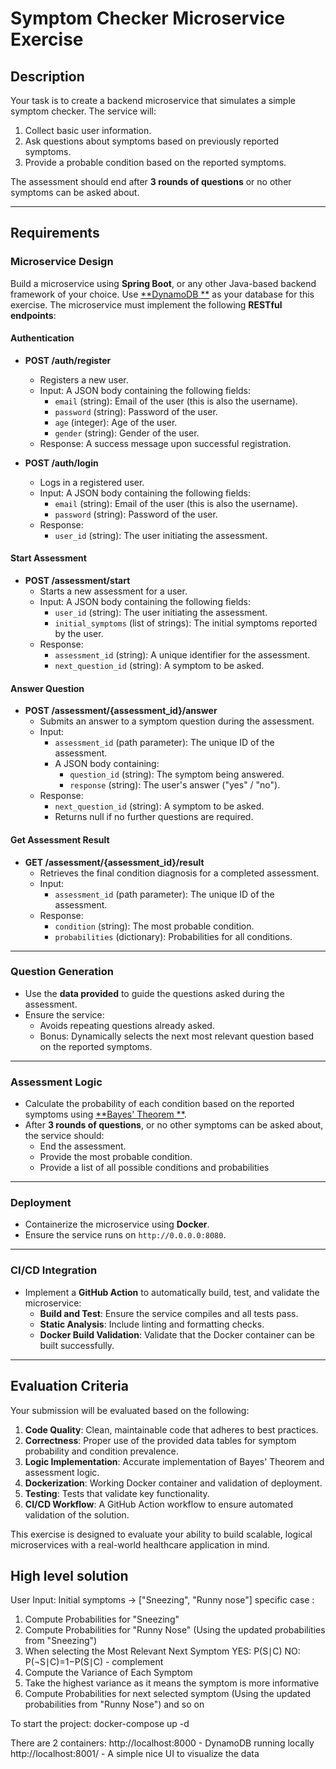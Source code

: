 # Symptom Checker Microservice Exercise

## Description

Your task is to create a backend microservice that simulates a simple symptom checker. The service will:

1. Collect basic user information.
2. Ask questions about symptoms based on previously reported symptoms.
3. Provide a probable condition based on the reported symptoms.

The assessment should end after **3 rounds of questions** or no other symptoms can be asked about.

---

## Requirements

### **Microservice Design**

Build a microservice using **Spring Boot**, or any other Java-based backend framework of your choice. Use [**DynamoDB
**](https://docs.aws.amazon.com/amazondynamodb/latest/developerguide/DynamoDBLocal.DownloadingAndRunning.html#docker) as
your database for this exercise. The microservice must implement the following **RESTful endpoints**:

#### **Authentication**

- **POST /auth/register**
    - Registers a new user.
    - Input: A JSON body containing the following fields:
        - `email` (string): Email of the user (this is also the username).
        - `password` (string): Password of the user.
        - `age` (integer): Age of the user.
        - `gender` (string): Gender of the user.
    - Response: A success message upon successful registration.

- **POST /auth/login**
    - Logs in a registered user.
    - Input: A JSON body containing the following fields:
        - `email` (string): Email of the user (this is also the username).
        - `password` (string): Password of the user.
    - Response:
        - `user_id` (string): The user initiating the assessment.

#### **Start Assessment**

- **POST /assessment/start**
    - Starts a new assessment for a user.
    - Input: A JSON body containing the following fields:
        - `user_id` (string): The user initiating the assessment.
        - `initial_symptoms` (list of strings): The initial symptoms reported by the user.
    - Response:
        - `assessment_id` (string): A unique identifier for the assessment.
        - `next_question_id` (string): A symptom to be asked.

#### **Answer Question**

- **POST /assessment/{assessment_id}/answer**
    - Submits an answer to a symptom question during the assessment.
    - Input:
        - `assessment_id` (path parameter): The unique ID of the assessment.
        - A JSON body containing:
            - `question_id` (string): The symptom being answered.
            - `response` (string): The user's answer ("yes" / "no").
    - Response:
        - `next_question_id` (string): A symptom to be asked.
        - Returns null if no further questions are required.

#### **Get Assessment Result**

- **GET /assessment/{assessment_id}/result**
    - Retrieves the final condition diagnosis for a completed assessment.
    - Input:
        - `assessment_id` (path parameter): The unique ID of the assessment.
    - Response:
        - `condition` (string): The most probable condition.
        - `probabilities` (dictionary): Probabilities for all conditions.

---

### **Question Generation**

- Use the **data provided** to guide the questions asked during the assessment.
- Ensure the service:
    - Avoids repeating questions already asked.
    - Bonus: Dynamically selects the next most relevant question based on the reported symptoms.

---

### **Assessment Logic**

- Calculate the probability of each condition based on the reported symptoms using [**Bayes' Theorem
  **](https://en.wikipedia.org/wiki/Bayes%27_theorem).
- After **3 rounds of questions**, or no other symptoms can be asked about, the service should:
    - End the assessment.
    - Provide the most probable condition.
    - Provide a list of all possible conditions and probabilities

---

### **Deployment**

- Containerize the microservice using **Docker**.
- Ensure the service runs on `http://0.0.0.0:8080`.

---

### **CI/CD Integration**

- Implement a **GitHub Action** to automatically build, test, and validate the microservice:
    - **Build and Test**: Ensure the service compiles and all tests pass.
    - **Static Analysis**: Include linting and formatting checks.
    - **Docker Build Validation**: Validate that the Docker container can be built successfully.

---

## Evaluation Criteria

Your submission will be evaluated based on the following:

1. **Code Quality**: Clean, maintainable code that adheres to best practices.
2. **Correctness**: Proper use of the provided data tables for symptom probability and condition prevalence.
3. **Logic Implementation**: Accurate implementation of Bayes' Theorem and assessment logic.
4. **Dockerization**: Working Docker container and validation of deployment.
5. **Testing**: Tests that validate key functionality.
6. **CI/CD Workflow**: A GitHub Action workflow to ensure automated validation of the solution.

This exercise is designed to evaluate your ability to build scalable, logical microservices with a real-world healthcare
application in mind.

## High level solution

User Input:
Initial symptoms → ["Sneezing", "Runny nose"] specific case :

1. Compute Probabilities for "Sneezing"
2. Compute Probabilities for "Runny Nose" (Using the updated probabilities from "Sneezing")
3. When selecting the Most Relevant Next Symptom
   YES: P(S∣C)
   NO: P(¬S∣C)=1−P(S∣C) - complement
4. Compute the Variance of Each Symptom
5. Take the highest variance as it means the symptom is more informative
6. Compute Probabilities for next selected symptom (Using the updated probabilities from "Runny Nose") and so on

To start the project: docker-compose up -d

There are 2 containers:
http://localhost:8000 - DynamoDB running locally
http://localhost:8001/ - A simple nice UI to visualize the data
     
